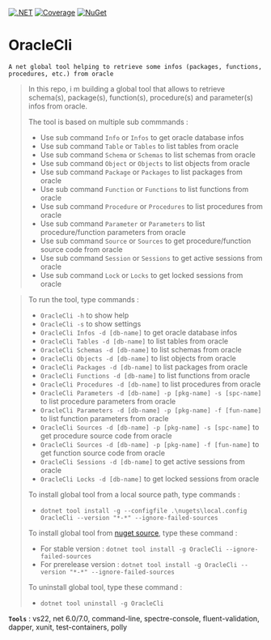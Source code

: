 [![.NET](https://github.com/aimenux/OracleCli/actions/workflows/ci.yml/badge.svg?branch=main)](https://github.com/aimenux/OracleCli/actions/workflows/ci.yml)
[![Coverage](https://sonarcloud.io/api/project_badges/measure?project=OracleCli-Key&metric=coverage)](https://sonarcloud.io/summary/new_code?id=OracleCli-Key)
[![NuGet](https://img.shields.io/nuget/v/OracleCli)](https://www.nuget.org/packages/OracleCli/)

# OracleCli
```
A net global tool helping to retrieve some infos (packages, functions, procedures, etc.) from oracle
```

> In this repo, i m building a global tool that allows to retrieve schema(s), package(s), function(s), procedure(s) and parameter(s) infos from oracle.
>
> The tool is based on multiple sub commmands :
> - Use sub command `Info` or `Infos` to get oracle database infos
> - Use sub command `Table` or `Tables` to list tables from oracle
> - Use sub command `Schema` or `Schemas` to list schemas from oracle
> - Use sub command `Object` or `Objects` to list objects from oracle
> - Use sub command `Package` or `Packages` to list packages from oracle
> - Use sub command `Function` or `Functions` to list functions from oracle
> - Use sub command `Procedure` or `Procedures` to list procedures from oracle
> - Use sub command `Parameter` or `Parameters` to list procedure/function parameters from oracle
> - Use sub command `Source` or `Sources` to get procedure/function source code from oracle
> - Use sub command `Session` or `Sessions` to get active sessions from oracle
> - Use sub command `Lock` or `Locks` to get locked sessions from oracle

>
> To run the tool, type commands :
> - `OracleCli -h` to show help
> - `OracleCli -s` to show settings
> - `OracleCli Infos -d [db-name]` to get oracle database infos
> - `OracleCli Tables -d [db-name]` to list tables from oracle
> - `OracleCli Schemas -d [db-name]` to list schemas from oracle
> - `OracleCli Objects -d [db-name]` to list objects from oracle
> - `OracleCli Packages -d [db-name]` to list packages from oracle
> - `OracleCli Functions -d [db-name]` to list functions from oracle
> - `OracleCli Procedures -d [db-name]` to list procedures from oracle
> - `OracleCli Parameters -d [db-name] -p [pkg-name] -s [spc-name]` to list procedure parameters from oracle
> - `OracleCli Parameters -d [db-name] -p [pkg-name] -f [fun-name]` to list function parameters from oracle
> - `OracleCli Sources -d [db-name] -p [pkg-name] -s [spc-name]` to get procedure source code from oracle
> - `OracleCli Sources -d [db-name] -p [pkg-name] -f [fun-name]` to get function source code from oracle
> - `OracleCli Sessions -d [db-name]` to get active sessions from oracle
> - `OracleCli Locks -d [db-name]` to get locked sessions from oracle
>
>
> To install global tool from a local source path, type commands :
> - `dotnet tool install -g --configfile .\nugets\local.config OracleCli --version "*-*" --ignore-failed-sources`
>
> To install global tool from [nuget source](https://www.nuget.org/packages/OracleCli), type these command :
> - For stable version : `dotnet tool install -g OracleCli --ignore-failed-sources`
> - For prerelease version : `dotnet tool install -g OracleCli --version "*-*" --ignore-failed-sources`
>
> To uninstall global tool, type these command :
> - `dotnet tool uninstall -g OracleCli`
>
>

**`Tools`** : vs22, net 6.0/7.0, command-line, spectre-console, fluent-validation, dapper, xunit, test-containers, polly
